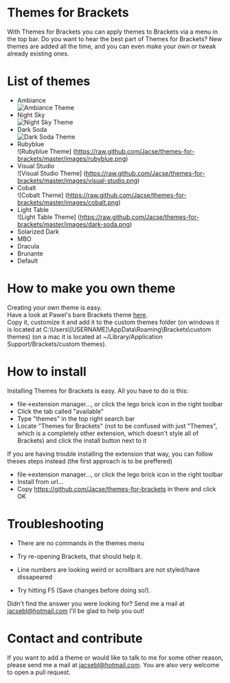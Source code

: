 Themes for Brackets
==================
With Themes for Brackets you can apply themes to Brackets via a menu in the top bar. Do you want to hear the best part of Themes for Brackets? New themes are added all the time, and you can even make your own or tweak already existing ones.

List of themes
==================
* Ambiance <br />![Ambiance Theme](https://raw.github.com/Jacse/themes-for-brackets/master/images/ambiance.png)
* Night Sky <br />![Night Sky Theme](https://raw.github.com/Jacse/themes-for-brackets/master/images/night-sky.png)
* Dark Soda <br />![Dark Soda Theme](https://raw.github.com/Jacse/themes-for-brackets/master/images/dark-soda.png)
* Rubyblue <br />![Rubyblue Theme] (https://raw.github.com/Jacse/themes-for-brackets/master/images/rubyblue.png)
* Visual Studio <br />![Visual Studio Theme] (https://raw.github.com/Jacse/themes-for-brackets/master/images/visual-studio.png)
* Cobalt <br />![Cobalt Theme] (https://raw.github.com/Jacse/themes-for-brackets/master/images/cobalt.png)
* Light Table <br />![Light Table Theme] (https://raw.github.com/Jacse/themes-for-brackets/master/images/dark-soda.png)
* Solarized Dark
* MBO
* Dracula
* Brunante
* Default

How to make you own theme
==================
Creating your own theme is easy.<br/>
Have a look at Pawel's bare Brackets theme [here](https://github.com/trimek/BearTheme/blob/master/BearTheme.css).<br/>
Copy it, customize it and add it to the custom themes folder (on windows it is located at C:\Users\\[USERNAME]\AppData\Roaming\Brackets\custom themes) (on a mac it is located at ~/Library/Application Support/Brackets/custom themes).


How to install
==================
Installing Themes for Brackets is easy. All you have to do is this:
* file->extension manager..., or click the lego brick icon in the right toolbar
* Click the tab called "available"
* Type "themes" in the top right search bar
* Locate "Themes for Brackets" (not to be confused with just "Themes", which is a completely other extension, which doesn't style all of Brackets) and click the install button next to it

If you are having trouble installing the extension that way, you can follow theses steps instead (the first approach is to be preffered)
* file->extension manager..., or click the lego brick icon in the right toolbar
* Install from url...
* Copy https://github.com/Jacse/themes-for-brackets in there and click OK

Troubleshooting
==================
* There are no commands in the themes menu
 - Try re-opening Brackets, that should help it.
* Line numbers are looking weird or scrollbars are not styled/have dissapeared
 - Try hitting F5 (Save changes before doing so!).

Didn't find the answer you were looking for? Send me a mail at jacsebl@hotmail.com I'll be glad to help you out!


Contact and contribute
==================
If you want to add a theme or would like to talk to me for some other reason, please send me a mail at jacsebl@hotmail.com. You are also very welcome to open a pull request.
